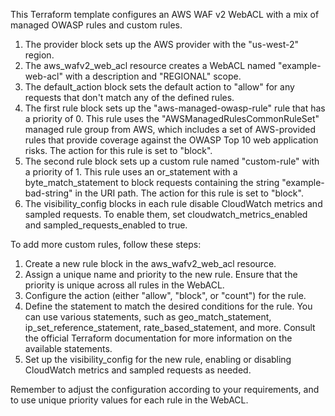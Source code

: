 This Terraform template configures an AWS WAF v2 WebACL with a mix of managed OWASP rules and custom rules.

1. The provider block sets up the AWS provider with the "us-west-2" region.
2. The aws_wafv2_web_acl resource creates a WebACL named "example-web-acl" with a description and "REGIONAL" scope.
3. The default_action block sets the default action to "allow" for any requests that don't match any of the defined rules.
4. The first rule block sets up the "aws-managed-owasp-rule" rule that has a priority of 0. This rule uses the "AWSManagedRulesCommonRuleSet" managed rule group from AWS, which includes a set of AWS-provided rules that provide coverage against the OWASP Top 10 web application risks. The action for this rule is set to "block".
5. The second rule block sets up a custom rule named "custom-rule" with a priority of 1. This rule uses an or_statement with a byte_match_statement to block requests containing the string "example-bad-string" in the URI path. The action for this rule is set to "block".
6. The visibility_config blocks in each rule disable CloudWatch metrics and sampled requests. To enable them, set cloudwatch_metrics_enabled and sampled_requests_enabled to true.

To add more custom rules, follow these steps:

1. Create a new rule block in the aws_wafv2_web_acl resource.
2. Assign a unique name and priority to the new rule. Ensure that the priority is unique across all rules in the WebACL.
3. Configure the action (either "allow", "block", or "count") for the rule.
4. Define the statement to match the desired conditions for the rule. You can use various statements, such as geo_match_statement, ip_set_reference_statement, rate_based_statement, and more. Consult the official Terraform documentation for more information on the available statements.
5. Set up the visibility_config for the new rule, enabling or disabling CloudWatch metrics and sampled requests as needed.

Remember to adjust the configuration according to your requirements, and to use unique priority values for each rule in the WebACL.